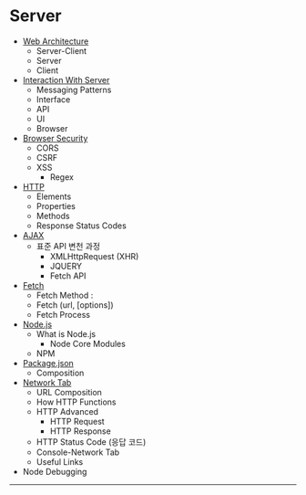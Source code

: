 # Server

- [Web Architecture](https://github.com/neoera1346/TIL/blob/master/Server/01_Web_Architecture.md)
  - Server-Client
  - Server
  - Client
- [Interaction With Server](https://github.com/neoera1346/TIL/blob/master/Server/02_Interaction_With_Server.md)
  - Messaging Patterns
  - Interface
  - API
  - UI
  - Browser
- [Browser Security](https://github.com/neoera1346/TIL/blob/master/Server/Browser_Security.md)
  - CORS
  - CSRF
  - XSS
    - Regex
- [HTTP](https://github.com/neoera1346/TIL/blob/master/Server/04_HTTP.md)
  - Elements
  - Properties
  - Methods
  - Response Status Codes
- [AJAX](https://github.com/neoera1346/TIL/blob/master/Server/05_AJAX.md)
  - 표준 API 변천 과정
    - ​XMLHttpRequest (XHR)
    - JQUERY
    - Fetch API
- [Fetch](https://github.com/neoera1346/TIL/blob/master/Server/06_Fetch.md)
  - Fetch Method :
  - Fetch (url, [options])
  - Fetch Process
- [Node.js](https://github.com/neoera1346/TIL/blob/master/Server/07_Node.js.md)
  - What is Node.js
    - Node Core Modules
  - NPM
- [Package.json](https://github.com/neoera1346/TIL/blob/master/Server/08_Package.json.md)
  - Composition
- [Network Tab](https://github.com/neoera1346/TIL/blob/master/Server/09_Network_Tab.md)
  - URL Composition
  - How HTTP Functions
  - HTTP Advanced
    - HTTP Request
    - HTTP Response
  - HTTP Status Code (응답 코드)
  - Console-Network Tab
  - Useful Links
- Node Debugging

---
